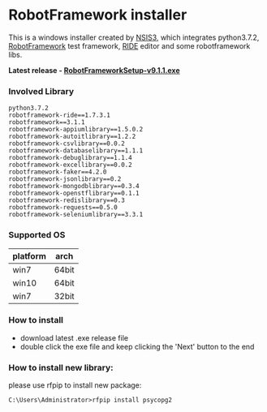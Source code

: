 # RobotFramework installer
This is a windows installer created by [NSIS3](https://nsis.sourceforge.io/Download), which integrates python3.7.2, [RobotFramework](https://github.com/robotframework/robotframework) test framework, [RIDE](https://github.com/HelioGuilherme66/RIDE) editor and some robotframework libs.

**Latest release - [RobotFrameworkSetup-v9.1.1.exe](https://github.com/ravihuang/robotframework-installer/releases/latest)**

### Involved Library
```
python3.7.2
robotframework-ride==1.7.3.1
robotframework==3.1.1
robotframework-appiumlibrary==1.5.0.2
robotframework-autoitlibrary==1.2.2
robotframework-csvlibrary==0.0.2
robotframework-databaselibrary==1.1.1
robotframework-debuglibrary==1.1.4
robotframework-excellibrary==0.0.2
robotframework-faker==4.2.0
robotframework-jsonlibrary==0.2
robotframework-mongodblibrary==0.3.4
robotframework-openstflibrary==0.1.1
robotframework-redislibrary==0.3
robotframework-requests==0.5.0
robotframework-seleniumlibrary==3.3.1
```
### Supported OS
|platform|arch|
|---|-----|
|win7|64bit|
|win10|64bit|
|win7|32bit|

### How to install
- download latest .exe release file
- double click the exe file and keep clicking the 'Next' button to the end

### How to install new library:
please use rfpip to install new package:
```
C:\Users\Administrator>rfpip install psycopg2
```
